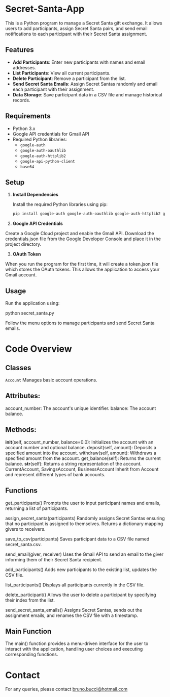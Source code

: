 # Secret-Santa-App
This is a Python program to manage a Secret Santa gift exchange. It allows users to add participants, assign Secret Santa pairs, and send email notifications to each participant with their Secret Santa assignment.

## Features

- **Add Participants**: Enter new participants with names and email addresses.
- **List Participants**: View all current participants.
- **Delete Participant**: Remove a participant from the list.
- **Send Secret Santa Emails**: Assign Secret Santas randomly and email each participant with their assignment.
- **Data Storage**: Save participant data in a CSV file and manage historical records.

## Requirements

- Python 3.x
- Google API credentials for Gmail API
- Required Python libraries:
  - `google-auth`
  - `google-auth-oauthlib`
  - `google-auth-httplib2`
  - `google-api-python-client`
  - `base64`
 
## Setup

1. **Install Dependencies**

   Install the required Python libraries using pip:

   ```bash
   pip install google-auth google-auth-oauthlib google-auth-httplib2 google-api-python-client

2. **Google API Credentials**

Create a Google Cloud project and enable the Gmail API.
Download the credentials.json file from the Google Developer Console and place it in the project directory.

3. **OAuth Token**

When you run the program for the first time, it will create a token.json file which stores the OAuth tokens. This allows the application to access your Gmail account.

## Usage
  
Run the application using:

  python secret_santa.py


Follow the menu options to manage participants and send Secret Santa emails.

# Code Overview

## Classes

`Account`
Manages basic account operations.

## Attributes:
account_number: The account's unique identifier.
balance: The account balance.

## Methods:
__init__(self, account_number, balance=0.0): Initializes the account with an account number and optional balance.
deposit(self, amount): Deposits a specified amount into the account.
withdraw(self, amount): Withdraws a specified amount from the account.
get_balance(self): Returns the current balance.
__str__(self): Returns a string representation of the account.
CurrentAccount, SavingsAccount, BusinessAccount
Inherit from Account and represent different types of bank accounts.

## Functions
get_participants()
Prompts the user to input participant names and emails, returning a list of participants.

assign_secret_santa(participants)
Randomly assigns Secret Santas ensuring that no participant is assigned to themselves. Returns a dictionary mapping givers to receivers.

save_to_csv(participants)
Saves participant data to a CSV file named secret_santa.csv.

send_email(giver, receiver)
Uses the Gmail API to send an email to the giver informing them of their Secret Santa recipient.

add_participants()
Adds new participants to the existing list, updates the CSV file.

list_participants()
Displays all participants currently in the CSV file.

delete_participant()
Allows the user to delete a participant by specifying their index from the list.

send_secret_santa_emails()
Assigns Secret Santas, sends out the assignment emails, and renames the CSV file with a timestamp.

## Main Function
The main() function provides a menu-driven interface for the user to interact with the application, handling user choices and executing corresponding functions.

# Contact
For any queries, please contact bruno.bucci@hotmail.com

